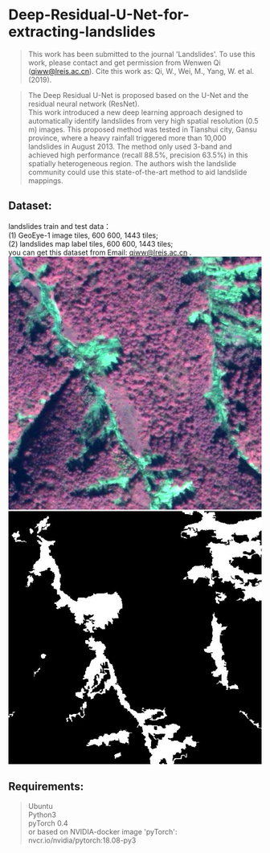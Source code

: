 # Deep-Residual-U-Net-for-extracting-landslides
> This work has been submitted to the journal 'Landslides'. To use this work, please contact and get permission from Wenwen Qi (qiww@lreis.ac.cn). Cite this work as: Qi, W., Wei, M., Yang, W. et al. (2019).

> The Deep Residual U-Net is proposed based on the U-Net and the residual neural network (ResNet).<br>
> This work introduced a new deep learning approach designed to automatically identify landslides from very high spatial resolution (0.5 m) images. This proposed method was tested in Tianshui city, Gansu province, where a heavy rainfall triggered more than 10,000 landslides in August 2013. The method only used 3-band and achieved high performance (recall 88.5%, precision 63.5%) in this spatially heterogeneous region. The authors wish the landslide community could use this state-of-the-art method to aid landslide mappings. <br>
## Dataset:
landslides train and test data：<br>
(1) GeoEye-1 image tiles, 600 600,  1443 tiles;<br>
(2) landslides map label tiles, 600 600, 1443 tiles;<br>
you can get this dataset  from Email: qiww@lreis.ac.cn .<br>
![](https://github.com/WenwenQi/Deep-Residual-U-Net-for-extracting-landslides/blob/master/data-ls/data%20samples/train_278.jpg "image")
![](https://github.com/WenwenQi/Deep-Residual-U-Net-for-extracting-landslides/blob/master/data-ls/data%20samples/train_278_label.jpg "groundtruth")

## Requirements:
> Ubuntu<br>
> Python3<br>
> pyTorch 0.4<br>
> or based on NVIDIA-docker image 'pyTorch': nvcr.io/nvidia/pytorch:18.08-py3<br>

